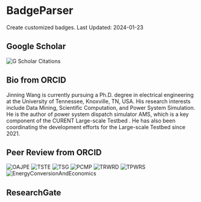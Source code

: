 # BadgeParser
Create customized badges.
Last Updated: 2024-01-23
## Google Scholar
![G Scholar Citations](https://img.shields.io/badge/G%20Scholar%20Citations-75-blue.svg?logo=googlescholar&link=https://scholar.google.com/citations?user=Wr7nQZAAAAAJ&hl=en&oi=ao)
## Bio from ORCID
Jinning Wang is currently pursuing a Ph.D. degree in electrical engineering at the University of Tennessee, Knoxville, TN, USA. His research interests include Data Mining, Scientific Computation, and Power System Simulation. He is the author of power system dispatch simulator AMS, which is a key component of the CURENT Large-scale Testbed . He has also been coordinating the development efforts for the Large-scale Testbed since 2021.
## Peer Review from ORCID
![OAJPE](https://img.shields.io/badge/OAJPE-2-blue.svg)  ![TSTE](https://img.shields.io/badge/TSTE-1-blue.svg)  ![TSG](https://img.shields.io/badge/TSG-7-blue.svg)  ![PCMP](https://img.shields.io/badge/PCMP-1-blue.svg)  ![TRWRD](https://img.shields.io/badge/TRWRD-2-blue.svg)  ![TPWRS](https://img.shields.io/badge/TPWRS-2-blue.svg)  ![EnergyConversionAndEconomics](https://img.shields.io/badge/EnergyConversionAndEconomics-1-blue.svg)  
## ResearchGate
